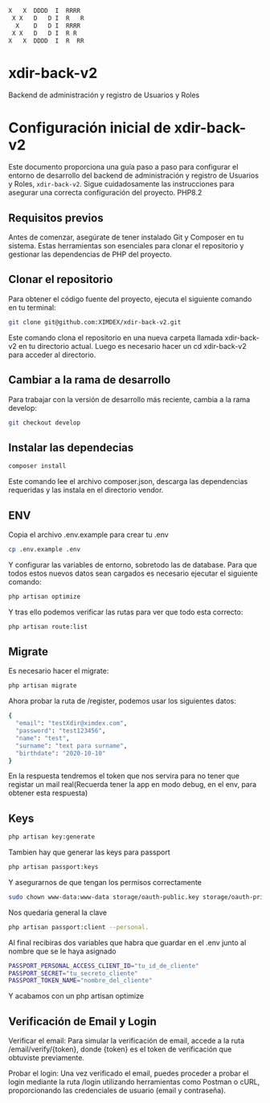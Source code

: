 ```bash
X   X  DDDD  I  RRRR
 X X   D   D I  R   R
  X    D   D I  RRRR
 X X   D   D I  R R
X   X  DDDD  I  R  RR
```

# xdir-back-v2
Backend de administración y registro de Usuarios y Roles

# Configuración inicial de xdir-back-v2

Este documento proporciona una guía paso a paso para configurar el entorno de desarrollo del backend de administración y registro de Usuarios y Roles, `xdir-back-v2`. Sigue cuidadosamente las instrucciones para asegurar una correcta configuración del proyecto.
PHP8.2

## Requisitos previos

Antes de comenzar, asegúrate de tener instalado Git y Composer en tu sistema. Estas herramientas son esenciales para clonar el repositorio y gestionar las dependencias de PHP del proyecto.

## Clonar el repositorio

Para obtener el código fuente del proyecto, ejecuta el siguiente comando en tu terminal:
```bash
git clone git@github.com:XIMDEX/xdir-back-v2.git
```

Este comando clona el repositorio en una nueva carpeta llamada xdir-back-v2 en tu directorio actual.
Luego es necesario hacer un cd xdir-back-v2 para acceder al directorio. 

## Cambiar a la rama de desarrollo
Para trabajar con la versión de desarrollo más reciente, cambia a la rama develop:
```bash
git checkout develop
```

## Instalar las dependecias 
```bash
composer install
```
Este comando lee el archivo composer.json, descarga las dependencias requeridas y las instala en el directorio vendor.

## ENV

Copia el archivo .env.example para crear tu .env
```bash
cp .env.example .env
```
Y configurar las variables de entorno, sobretodo las de database. 
Para que todos estos nuevos datos sean cargados es necesario ejecutar el siguiente comando: 
```bash
php artisan optimize
```
Y tras ello podemos verificar las rutas para ver que todo esta correcto:
```bash
php artisan route:list
```
## Migrate
Es necesario hacer el migrate:
```bash
php artisan migrate
```
Ahora probar la ruta de /register, podemos usar los siguientes datos: 
```bash
{
  "email": "testXdir@ximdex.com",
  "password": "test123456",
  "name": "test",
  "surname": "text para surname",
  "birthdate": "2020-10-10"
}
```
En la respuesta tendremos el token que nos servira para no tener que registar un mail real(Recuerda tener la app en modo debug, en el env, para obtener esta respuesta)
## Keys
```bash
php artisan key:generate
```
Tambien hay que generar las keys para passport 
```bash
php artisan passport:keys
```
Y asegurarnos de que tengan los permisos correctamente
```bash
sudo chown www-data:www-data storage/oauth-public.key storage/oauth-private.key
```
Nos quedaria general la clave 
```bash
php artisan passport:client --personal.
```
Al final recibiras dos variables que habra que guardar en el .env junto al nombre que se le haya asignado 
```bash
PASSPORT_PERSONAL_ACCESS_CLIENT_ID="tu_id_de_cliente"
PASSPORT_SECRET="tu_secreto_cliente"
PASSPORT_TOKEN_NAME="nombre_del_cliente"
```
Y acabamos con un php artisan optimize

## Verificación de Email y Login

Verificar el email: Para simular la verificación de email, accede a la ruta /email/verify/{token}, donde {token} es el token de verificación que obtuviste previamente.

Probar el login: Una vez verificado el email, puedes proceder a probar el login mediante la ruta /login utilizando herramientas como Postman o cURL, proporcionando las credenciales de usuario (email y contraseña).